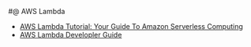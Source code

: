 #@ AWS Lambda

- [AWS Lambda Tutorial: Your Guide To Amazon Serverless Computing](https://www.edureka.co/blog/aws-lambda-tutorial)
- [AWS Lambda Developler Guide](https://github.com/hpang123/AWS-Lambda/blob/master/aws_lambda-developer_guide.pdf)

